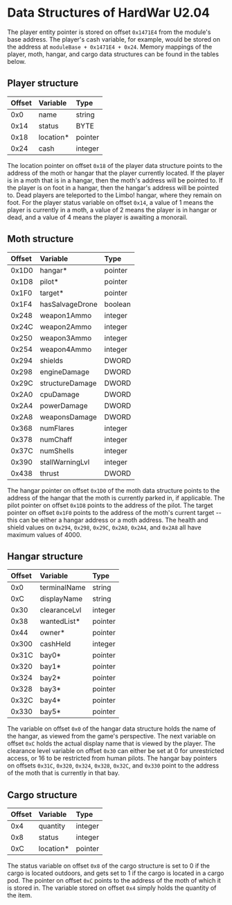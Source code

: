 # Data Structures of HardWar U2.04

The player entity pointer is stored on offset
```0x1471E4``` from the module's base address. The player's cash variable,
for example, would be stored on the address at ```moduleBase + 0x1471E4 + 0x24```.
Memory mappings of the player, moth, hangar, and cargo data structures can be found
in the tables below.

## Player structure ##
| **Offset**    | **Variable**    | **Type**       |
| :---          | :---            | :---           |
| 0x0           | name            | string         |
| 0x14          | status          | BYTE           |
| 0x18          | location*       | pointer        |
| 0x24          | cash            | integer        |

The location pointer on offset ```0x18``` of the player data structure
points to the address of the moth or hangar that the player
currently located. If the player is in a moth that is in a hangar,
then the moth's address will be pointed to. If the player is on foot
in a hangar, then the hangar's address will be pointed to. Dead players
are teleported to the Limbo! hangar, where they remain on foot. For the
player status variable on offset ```0x14```, a value of 1 means the player
is currently in a moth, a value of 2 means the player is in hangar or dead,
and a value of 4 means the player is awaiting a monorail.


## Moth structure ##
| **Offset**    | **Variable**     | **Type**      |
| :---          | :---             | :---          |
| 0x1D0         | hangar*          | pointer       |
| 0x1D8         | pilot*           | pointer       |
| 0x1F0         | target*          | pointer       |
| 0x1F4         | hasSalvageDrone  | boolean       |
| 0x248         | weapon1Ammo      | integer       |
| 0x24C         | weapon2Ammo      | integer       |
| 0x250         | weapon3Ammo      | integer       |
| 0x254         | weapon4Ammo      | integer       |
| 0x294         | shields          | DWORD         |
| 0x298         | engineDamage     | DWORD         |
| 0x29C         | structureDamage  | DWORD         |
| 0x2A0         | cpuDamage        | DWORD         |
| 0x2A4         | powerDamage      | DWORD         |
| 0x2A8         | weaponsDamage    | DWORD         |
| 0x368         | numFlares        | integer       |
| 0x378         | numChaff         | integer       |
| 0x37C         | numShells        | integer       |
| 0x390         | stallWarningLvl  | integer       |
| 0x438         | thrust           | DWORD         |

The hangar pointer on offset ```0x1D0``` of the moth data structure
points to the address of the hangar that the moth is currently parked
in, if applicable. The pilot pointer on offset ```0x1D8``` points to
the address of the pilot. The target pointer on offset ```0x1F0```
points to the address of the moth's current target -- this can be either
a hangar address or a moth address. The health and shield values on
```0x294```, ```0x298```, ```0x29C```, ```0x2A0```, ```0x2A4```, and ```0x2A8```
all have maximum values of 4000.


## Hangar structure ##
| **Offset**    | **Variable**     | **Type**      |
| :---          | :---             | :---          |
| 0x0           | terminalName     | string        |
| 0xC           | displayName      | string        |
| 0x30          | clearanceLvl     | integer       |
| 0x38          | wantedList*      | pointer       |
| 0x44          | owner*           | pointer       |
| 0x300         | cashHeld         | integer       |
| 0x31C         | bay0*            | pointer       |
| 0x320         | bay1*            | pointer       |
| 0x324         | bay2*            | pointer       |
| 0x328         | bay3*            | pointer       |
| 0x32C         | bay4*            | pointer       |
| 0x330         | bay5*            | pointer       |

The variable on offset ```0x0``` of the hangar data structure holds the name of the hangar,
as viewed from the game's perspective. The next variable on offset ```0xC``` holds the
actual display name that is viewed by the player. The clearance level variable
on offset ```0x30``` can either be set at 0 for unrestricted access, or 16
to be restricted from human pilots. The hangar bay pointers on offsets ```0x31C```,
```0x320```, ```0x324```, ```0x328```, ```0x32C```, and ```0x330``` point to the address
of the moth that is currently in that bay.


## Cargo structure ##
| **Offset**    | **Variable**     | **Type**      |
| :---          | :---             | :---          |
| 0x4           | quantity         | integer       |
| 0x8           | status           | integer       |
| 0xC           | location*        | pointer       |

The status variable on offset ```0x8``` of the cargo structure is set to 0 if the cargo
is located outdoors, and gets set to 1 if the cargo is located in a cargo pod. The pointer
on offset ```0xC``` points to the address of the moth of which it is stored in. The variable
stored on offset ```0x4``` simply holds the quantity of the item.
